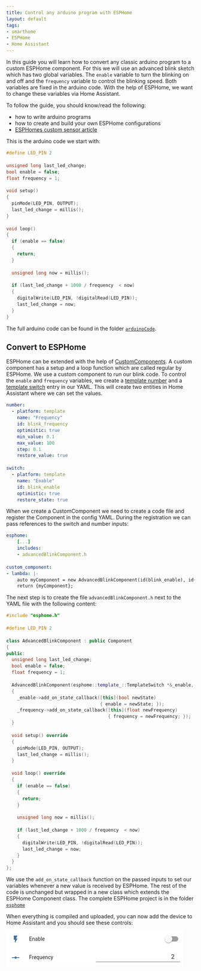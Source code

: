 ```yaml
---
title: Control any arduino program with ESPHome
layout: default
tags:
- smarthome
- ESPHome
- Home Assistant
---
```



In this guide you will learn how to convert any classic arduino program to a custom ESPHome component. For this we will use an advanced blink sketch which has two global variables. The `enable` variable to turn the blinking on and off and the `frequency` variable to control the blinking speed. Both variables are fixed in the arduino code. With the help of ESPHome, we want to change these variables via Home Assistant.

To follow the guide, you should know/read the following:
- how to write arduino programs
- how to create and build your own ESPHome configurations
- [ESPHomes custom sensor article](https://esphome.io/components/sensor/custom.html)


This is the arduino code we start with:
```c++
#define LED_PIN 2

unsigned long last_led_change;
bool enable = false;
float frequency = 1;

void setup()
{
  pinMode(LED_PIN, OUTPUT);
  last_led_change = millis();
}

void loop()
{
  if (enable == false)
  {
    return;
  }

  unsigned long now = millis();
  
  if (last_led_change + 1000 / frequency  < now)
  {
    digitalWrite(LED_PIN, !digitalRead(LED_PIN));
    last_led_change = now;
  }
}
```

The full arduino code can be found in the folder [`arduinoCode`](https://github.com/DirkHeinke/arduinoToESPHome-guide/tree/master/arduinoCode). 

## Convert to ESPHome

ESPHome can be extended with the help of [CustomComponents](https://esphome.io/custom/custom_component.html). A custom component has a setup and a loop function which are called regular by ESPHome. We use a custom component to run our blink code. To control the `enable` and `frequency` variables, we create a [template number](https://esphome.io/components/number/template.html) and a [template switch](https://esphome.io/components/switch/template.html) entry in our YAML. This will create two entities in Home Assistant where we can set the values.
```yaml
number:
  - platform: template
    name: "Frequency"
    id: blink_frequency
    optimistic: true
    min_value: 0.1
    max_value: 100
    step: 0.1
    restore_value: true

switch:
  - platform: template
    name: "Enable"
    id: blink_enable
    optimistic: true
    restore_state: true
```

When we create a CustomComponent we need to create a code file and register the Component in the config YAML. During the registration we can pass references to the switch and number inputs:

```yaml
esphome:
    [...]
    includes:
    - advancedBlinkComponent.h

custom_component:
- lambda: |-
    auto myComponent = new AdvancedBlinkComponent(id(blink_enable), id(blink_frequency));
    return {myComponent};

```


The next step is to create the file `advancedBlinkComponent.h` next to the YAML file with the following content:
```c++
#include "esphome.h"

#define LED_PIN 2

class AdvancedBlinkComponent : public Component
{
public:
  unsigned long last_led_change;
  bool enable = false;
  float frequency = 1;

  AdvancedBlinkComponent(esphome::template_::TemplateSwitch *&_enable, esphome::template_::TemplateNumber *&_frequency)
  {
    _enable->add_on_state_callback([this](bool newState)
                                   { enable = newState; });
    _frequency->add_on_state_callback([this](float newFrequency)
                                      { frequency = newFrequency; });
  }

  void setup() override
  {
    pinMode(LED_PIN, OUTPUT);
    last_led_change = millis();
  }

  void loop() override
  {
    if (enable == false)
    {
      return;
    }

    unsigned long now = millis();

    if (last_led_change + 1000 / frequency  < now)
    {
      digitalWrite(LED_PIN, !digitalRead(LED_PIN));
      last_led_change = now;
    }
  }
};
```

We use the `add_on_state_callback` function on the passed inputs to set our variables whenever a new value is received by ESPHome. The rest of the code is unchanged but wrapped in a new class which extends the ESPHome Component class. The complete ESPHome project is in the folder [`esphome`](https://github.com/DirkHeinke/arduinoToESPHome-guide/tree/master/esphome)

When everything is compiled and uploaded, you can now add the device to Home Assistant and you should see these controls:

![](/assets/2021-10-10/HomeAssistantControls.png)